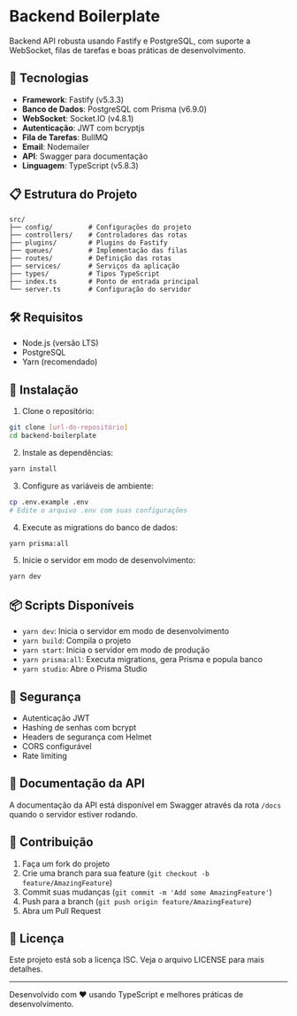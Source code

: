 # Backend Boilerplate

Backend API robusta usando Fastify e PostgreSQL, com suporte a WebSocket, filas de tarefas e boas práticas de desenvolvimento.

## 🚀 Tecnologias

- **Framework**: Fastify (v5.3.3)
- **Banco de Dados**: PostgreSQL com Prisma (v6.9.0)
- **WebSocket**: Socket.IO (v4.8.1)
- **Autenticação**: JWT com bcryptjs
- **Fila de Tarefas**: BullMQ
- **Email**: Nodemailer
- **API**: Swagger para documentação
- **Linguagem**: TypeScript (v5.8.3)

## 📋 Estrutura do Projeto

```
src/
├── config/         # Configurações do projeto
├── controllers/    # Controladores das rotas
├── plugins/        # Plugins do Fastify
├── queues/         # Implementação das filas
├── routes/         # Definição das rotas
├── services/       # Serviços da aplicação
├── types/          # Tipos TypeScript
├── index.ts        # Ponto de entrada principal
└── server.ts       # Configuração do servidor
```

## 🛠️ Requisitos

- Node.js (versão LTS)
- PostgreSQL
- Yarn (recomendado)

## 🚀 Instalação

1. Clone o repositório:
```bash
git clone [url-do-repositório]
cd backend-boilerplate
```

2. Instale as dependências:
```bash
yarn install
```

3. Configure as variáveis de ambiente:
```bash
cp .env.example .env
# Edite o arquivo .env com suas configurações
```

4. Execute as migrations do banco de dados:
```bash
yarn prisma:all
```

5. Inicie o servidor em modo de desenvolvimento:
```bash
yarn dev
```

## 📦 Scripts Disponíveis

- `yarn dev`: Inicia o servidor em modo de desenvolvimento
- `yarn build`: Compila o projeto
- `yarn start`: Inicia o servidor em modo de produção
- `yarn prisma:all`: Executa migrations, gera Prisma e popula banco
- `yarn studio`: Abre o Prisma Studio

## 🔐 Segurança

- Autenticação JWT
- Hashing de senhas com bcrypt
- Headers de segurança com Helmet
- CORS configurável
- Rate limiting

## 📖 Documentação da API

A documentação da API está disponível em Swagger através da rota `/docs` quando o servidor estiver rodando.

## 📝 Contribuição

1. Faça um fork do projeto
2. Crie uma branch para sua feature (`git checkout -b feature/AmazingFeature`)
3. Commit suas mudanças (`git commit -m 'Add some AmazingFeature'`)
4. Push para a branch (`git push origin feature/AmazingFeature`)
5. Abra um Pull Request

## 📄 Licença

Este projeto está sob a licença ISC. Veja o arquivo LICENSE para mais detalhes.

---

Desenvolvido com ❤️ usando TypeScript e melhores práticas de desenvolvimento.
